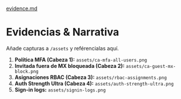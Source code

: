 [evidence.md](https://github.com/user-attachments/files/22001739/evidence.md)
# Evidencias & Narrativa

Añade capturas a `/assets` y reférencialas aquí.

1. **Política MFA (Cabeza 1):** `assets/ca-mfa-all-users.png`
2. **Invitada fuera de MX bloqueada (Cabeza 2):** `assets/ca-guest-mx-block.png`
3. **Asignaciones RBAC (Cabeza 3):** `assets/rbac-assignments.png`
4. **Auth Strength Ultra (Cabeza 4):** `assets/auth-strength-ultra.png`
5. **Sign-in logs:** `assets/signin-logs.png`
